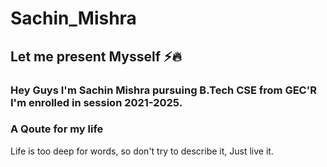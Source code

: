 ﻿# Sachin_Mishra
 ## Let me present Mysself ⚡🔥
 ### Hey Guys I'm Sachin Mishra pursuing B.Tech CSE from GEC'R <br> I'm enrolled in session 2021-2025.
 ### A Qoute for my life 
 Life is too deep for words, so don't try to describe it, Just live it.
